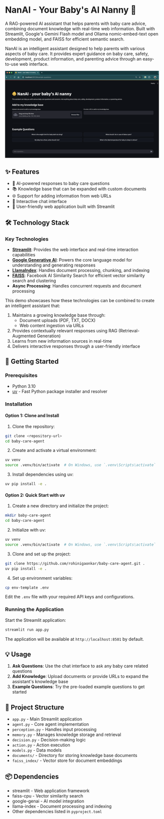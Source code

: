 # NanAI - Your Baby's AI Nanny 👶

A RAG-powered AI assistant that helps parents with baby care advice, combining document knowledge with real-time web information. Built with Streamlit, Google's Gemini Flash model and Ollama nomic-embed-text open embedding model, and FAISS for efficient semantic search.

NanAI is an intelligent assistant designed to help parents with various aspects of baby care. It provides expert guidance on baby care, safety, development, product information, and parenting advice through an easy-to-use web interface.

![NanAI Interface](images/user-interface.png)

## ✨ Features

- 🤖 AI-powered responses to baby care questions
- 📚 Knowledge base that can be expanded with custom documents
- 🌐 Support for adding information from web URLs
- 💬 Interactive chat interface
- 📱 User-friendly web application built with Streamlit

## 🛠️ Technology Stack

### Key Technologies

- **[Streamlit](https://streamlit.io/)**: Provides the web interface and real-time interaction capabilities
- **[Google Generative AI](https://ai.google.dev/)**: Powers the core language model for understanding and generating responses
- **[LlamaIndex](https://www.llamaindex.ai/)**: Handles document processing, chunking, and indexing
- **[FAISS](https://github.com/facebookresearch/faiss)**: Facebook AI Similarity Search for efficient vector similarity search and clustering
- **Async Processing**: Handles concurrent requests and document processing

This demo showcases how these technologies can be combined to create an intelligent assistant that:

1. Maintains a growing knowledge base through:
   - Document uploads (PDF, TXT, DOCX)
   - Web content ingestion via URLs
2. Provides contextually relevant responses using RAG (Retrieval-Augmented Generation)
3. Learns from new information sources in real-time
4. Delivers interactive responses through a user-friendly interface

## 🚀 Getting Started

### Prerequisites

- Python 3.10
- [uv](https://github.com/astral-sh/uv) - Fast Python package installer and resolver

### Installation

#### Option 1: Clone and Install

1. Clone the repository:

```bash
git clone <repository-url>
cd baby-care-agent
```

2. Create and activate a virtual environment:

```bash
uv venv
source .venv/bin/activate  # On Windows, use `.venv\Scripts\activate`
```

3. Install dependencies using uv:

```bash
uv pip install -e .
```

#### Option 2: Quick Start with uv

1. Create a new directory and initialize the project:

```bash
mkdir baby-care-agent
cd baby-care-agent
```

2. Initialize with uv:

```bash
uv venv
source .venv/bin/activate  # On Windows, use `.venv\Scripts\activate`
```

3. Clone and set up the project:

```bash
git clone https://github.com/rohinigaonkar/baby-care-agent.git .
uv pip install -e .
```

4. Set up environment variables:

```bash
cp env-template .env
```

Edit the `.env` file with your required API keys and configurations.

### Running the Application

Start the Streamlit application:

```bash
streamlit run app.py
```

The application will be available at `http://localhost:8501` by default.

## 💡 Usage

1. **Ask Questions**: Use the chat interface to ask any baby care related questions
2. **Add Knowledge**: Upload documents or provide URLs to expand the assistant's knowledge base
3. **Example Questions**: Try the pre-loaded example questions to get started

## 📁 Project Structure

- `app.py` - Main Streamlit application
- `agent.py` - Core agent implementation
- `perception.py` - Handles input processing
- `memory.py` - Manages knowledge storage and retrieval
- `decision.py` - Decision-making logic
- `action.py` - Action execution
- `models.py` - Data models
- `documents/` - Directory for storing knowledge base documents
- `faiss_index/` - Vector store for document embeddings

## 📦 Dependencies

- streamlit - Web application framework
- faiss-cpu - Vector similarity search
- google-genai - AI model integration
- llama-index - Document processing and indexing
- Other dependencies listed in `pyproject.toml`


